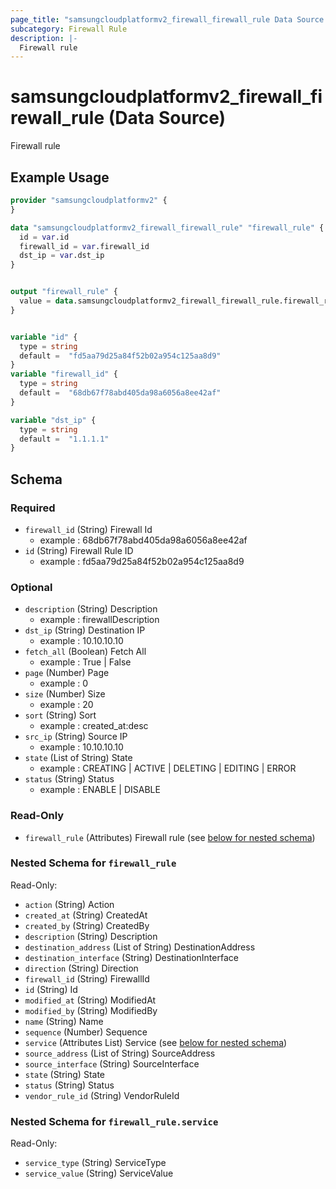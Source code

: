 ```yaml
---
page_title: "samsungcloudplatformv2_firewall_firewall_rule Data Source - samsungcloudplatformv2"
subcategory: Firewall Rule
description: |-
  Firewall rule
---
```


# samsungcloudplatformv2_firewall_firewall_rule (Data Source)

Firewall rule

## Example Usage

```terraform
provider "samsungcloudplatformv2" {
}

data "samsungcloudplatformv2_firewall_firewall_rule" "firewall_rule" {
  id = var.id
  firewall_id = var.firewall_id
  dst_ip = var.dst_ip
}


output "firewall_rule" {
  value = data.samsungcloudplatformv2_firewall_firewall_rule.firewall_rule.firewall_rule
}


variable "id" {
  type = string
  default =  "fd5aa79d25a84f52b02a954c125aa8d9"
}
variable "firewall_id" {
  type = string
  default =  "68db67f78abd405da98a6056a8ee42af"
}

variable "dst_ip" {
  type = string
  default =  "1.1.1.1"
}
```

<!-- schema generated by tfplugindocs -->
## Schema

### Required

- `firewall_id` (String) Firewall Id 
  - example : 68db67f78abd405da98a6056a8ee42af
- `id` (String) Firewall Rule ID 
  - example : fd5aa79d25a84f52b02a954c125aa8d9

### Optional

- `description` (String) Description 
  - example : firewallDescription
- `dst_ip` (String) Destination IP 
  - example : 10.10.10.10
- `fetch_all` (Boolean) Fetch All 
  - example : True | False
- `page` (Number) Page 
  - example : 0
- `size` (Number) Size 
  - example : 20
- `sort` (String) Sort 
  - example : created_at:desc
- `src_ip` (String) Source IP 
  - example : 10.10.10.10
- `state` (List of String) State 
  - example : CREATING | ACTIVE | DELETING | EDITING | ERROR
- `status` (String) Status 
  - example : ENABLE | DISABLE

### Read-Only

- `firewall_rule` (Attributes) Firewall rule (see [below for nested schema](#nestedatt--firewall_rule))

<a id="nestedatt--firewall_rule"></a>
### Nested Schema for `firewall_rule`

Read-Only:

- `action` (String) Action
- `created_at` (String) CreatedAt
- `created_by` (String) CreatedBy
- `description` (String) Description
- `destination_address` (List of String) DestinationAddress
- `destination_interface` (String) DestinationInterface
- `direction` (String) Direction
- `firewall_id` (String) FirewallId
- `id` (String) Id
- `modified_at` (String) ModifiedAt
- `modified_by` (String) ModifiedBy
- `name` (String) Name
- `sequence` (Number) Sequence
- `service` (Attributes List) Service (see [below for nested schema](#nestedatt--firewall_rule--service))
- `source_address` (List of String) SourceAddress
- `source_interface` (String) SourceInterface
- `state` (String) State
- `status` (String) Status
- `vendor_rule_id` (String) VendorRuleId

<a id="nestedatt--firewall_rule--service"></a>
### Nested Schema for `firewall_rule.service`

Read-Only:

- `service_type` (String) ServiceType
- `service_value` (String) ServiceValue